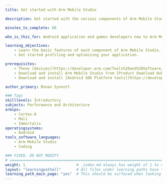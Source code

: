 ```yaml
---
title: Get started with Arm Mobile Studio

description: Get started with the various components of Arm Mobile Studio

minutes_to_complete: 60

who_is_this_for: Android application and games developers new to Arm Mobile Studio.

learning_objectives:
    - Learn the basic features of each component of Arm Mobile Studio. 
    - Get started profiling and optimizing your application.

prerequisites:
    - These [devices](https://developer.arm.com/Tools%20and%20Software/Arm%20Mobile%20Studio#Supported-Devices) have been tested internally within Arm, and confirmed to work with Arm Mobile Studio.
    - Download and install Arm Mobile Studio from [Product Download Hub](https://developer.arm.com/downloads/view/MOBST-PRO0). It is supported on Windows, Linux, and macOS host platforms.
    - Download and install [Android SDK Platform tools](https://developer.android.com/studio/releases/platform-tools.html). Required for [Android Debug bridge (adb)](https://developer.android.com/studio/command-line/adb).

author_primary: Ronan Synnott

### Tags
skilllevels: Introductory
subjects: Performance and Architecture
armips:
    - Cortex-A
    - Mali
    - Immortalis
operatingsystems:
    - Android
tools_software_languages:
    - Arm Mobile Studio
    - Coding

### FIXED, DO NOT MODIFY
# ================================================================================
weight: 1                       # _index.md always has weight of 1 to order correctly
layout: "learningpathall"       # All files under learning paths have this same wrapper
learning_path_main_page: "yes"  # This should be surfaced when looking for related content. Only set for _index.md of learning path content.
---
```

